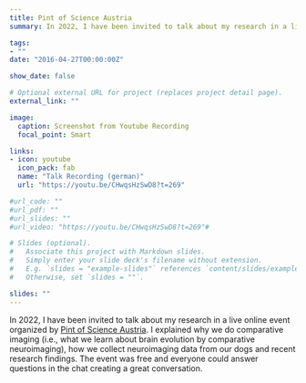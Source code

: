 ```yaml
---
title: Pint of Science Austria 
summary: In 2022, I have been invited to talk about my research in a live online event organized by [Pint of Science Austria](https://pintofscience.at/). I explained why we do comparative imaging (i.e., what we learn about brain evolution by comparative neuroimaging), how we collect neuroimaging data from our dogs and recent research findings. The event was free and everyone could answer questions in the chat creating a great conversation. 

tags:
- ""
date: "2016-04-27T00:00:00Z"

show_date: false

# Optional external URL for project (replaces project detail page).
external_link: ""

image:
  caption: Screenshot from Youtube Recording
  focal_point: Smart

links:
- icon: youtube
  icon_pack: fab
  name: "Talk Recording (german)"
  url: "https://youtu.be/CHwqsHzSwD8?t=269"

#url_code: ""
#url_pdf: ""
#url_slides: ""
#url_video: "https://youtu.be/CHwqsHzSwD8?t=269"#

# Slides (optional).
#   Associate this project with Markdown slides.
#   Simply enter your slide deck's filename without extension.
#   E.g. `slides = "example-slides"` references `content/slides/example-slides.md`.
#   Otherwise, set `slides = ""`.

slides: ""
---
```

In 2022, I have been invited to talk about my research in a live online event organized by [Pint of Science Austria](https://pintofscience.at/). I explained why we do comparative imaging (i.e., what we learn about brain evolution by comparative neuroimaging), how we collect neuroimaging data from our dogs and recent research findings. The event was free and everyone could answer questions in the chat creating a great conversation. 
